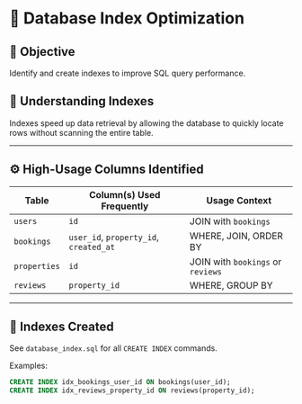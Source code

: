 # 🧩 Database Index Optimization

## 🎯 Objective
Identify and create indexes to improve SQL query performance.

## 🧠 Understanding Indexes
Indexes speed up data retrieval by allowing the database to quickly locate rows 
without scanning the entire table.

---

## ⚙️ High-Usage Columns Identified
| Table       | Column(s) Used Frequently | Usage Context |
|--------------|---------------------------|----------------|
| `users`      | `id`                      | JOIN with `bookings` |
| `bookings`   | `user_id`, `property_id`, `created_at` | WHERE, JOIN, ORDER BY |
| `properties` | `id`                      | JOIN with `bookings` or `reviews` |
| `reviews`    | `property_id`             | WHERE, GROUP BY |

---

## 🧱 Indexes Created
See `database_index.sql` for all `CREATE INDEX` commands.

Examples:
```sql
CREATE INDEX idx_bookings_user_id ON bookings(user_id);
CREATE INDEX idx_reviews_property_id ON reviews(property_id);
